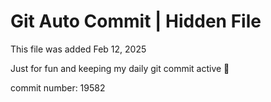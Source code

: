 # Git Auto Commit | Hidden File

This file was added Feb 12, 2025

Just for fun and keeping my daily git commit active 🤪

commit number: 19582
